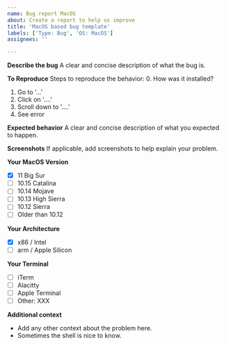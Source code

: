 ```yaml
---
name: Bug report MacOS
about: Create a report to help us improve
title: 'MacOS based bug template'
labels: ['Type: Bug', 'OS: MacOS']
assignees: ''

---
```


**Describe the bug**
A clear and concise description of what the bug is.

**To Reproduce**
Steps to reproduce the behavior:
0. How was it installed?
1. Go to '...'
2. Click on '....'
3. Scroll down to '....'
4. See error

**Expected behavior**
A clear and concise description of what you expected to happen.

**Screenshots**
If applicable, add screenshots to help explain your problem.

**Your MacOS Version**
- [x] 11 Big Sur
- [ ] 10.15 Catalina
- [ ] 10.14 Mojave
- [ ] 10.13 High Sierra
- [ ] 10.12 Sierra
- [ ] Older than 10.12

**Your Architecture**
- [x] x86 / Intel
- [ ] arm / Apple Silicon
  
**Your Terminal**
- [ ] iTerm 
- [ ] Alacitty 
- [ ] Apple Terminal
- [ ] Other: XXX

**Additional context**
- Add any other context about the problem here.
- Sometimes the shell is nice to know.
